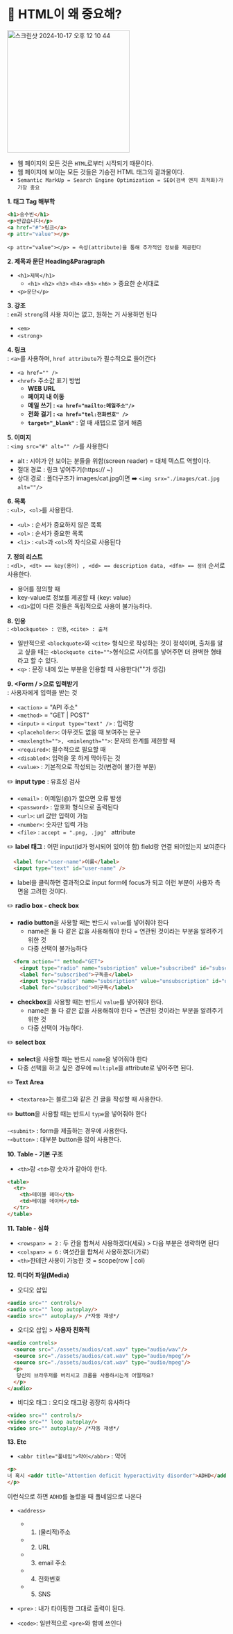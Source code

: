 # 🤔 HTML이 왜 중요해? 

<img width="282" alt="스크린샷 2024-10-17 오후 12 10 44" src="https://github.com/user-attachments/assets/52f5a036-f326-4f25-a810-07ba5a824fc3">

- 웹 페이지의 모든 것은 `HTML`로부터 시작되기 때문이다.
- 웹 페이지에 보이는 모든 것들은 기승전 HTML 태그의 결과물이다.
- `Semantic MarkUp = Search Engine Optimization = SEO(검색 엔지 최적화)가 가장 중요`

**1. 태그 Tag 해부학**
```html
<h1>송수빈</h1>
<p>반갑습니다</p>
<a href="#">링크</a>
<p attr="value"></p>
```
`<p attr="value"></p> = 속성(attribute)을 통해 추가적인 정보를 제공한다`

**2. 제목과 문단 Heading&Paragraph**<br/>
- `<h1>제목</h1>`
  -  `<h1>` `<h2>` `<h3>` `<h4>` `<h5>` `<h6>` > 중요한 순서대로 <br/>
- `<p>문단</p>`

**3. 강조**<br/> : `em`과 `strong`의 사용 차이는 없고, 원하는 거 사용하면 된다 
- `<em>`
- `<strong>`

**4. 링크** <br/> : `<a>`를 사용하며, `href attribute`가 필수적으로 들어간다
- `<a href="" />`
- `<href>` 주소값 표기 방법
  - **WEB URL**
  - **페이지 내 이동**
  - **메일 쓰기 : `<a href="mailto:메일주소"/>`**
  - **전화 걸기 : `<a href="tel:전화번호" />`**
  - **`target="_blank"`** : 열 때 새탭으로 열게 해줌 

**5. 이미지**  <br/> : `<img src="#" alt="" />`를 사용한다

- alt : 시야가 안 보이는 분들을 위함(screen reader) = 대체 텍스트 역할이다.
- 절대 경로 : 링크 넣어주기(https:// ~)
- 상대 경로 : 폴더구조가 images/cat.jpg이면 ➡️ `<img srx="./images/cat.jpg alt=""/>`

**6. 목록** <br/> : `<ul>, <ol>`를 사용한다.
- `<ul>` : 순서가 중요하지 않은 목록
- `<ol>` : 순서가 중요한 목록
- `<li>` :  `<ul>`과 `<ol>`의 자식으로 사용된다

**7. 정의 리스트** <br/> : `<dl>, <dt> == key(용어) , <dd> == description data, <dfn> == 정의` 순서로 사용한다.

- 용어를 정의할 때
- key-value로 정보를 제공할 때 {key: value}
- `<d1>`없이 다른 것들은 독립적으로 사용이 불가능하다.

**8. 인용**  <br/> : `<blockquote> : 인용`, `<cite> : 출처`

- 일반적으로 `<blockquote>`와 `<cite>` 형식으로 작성하는 것이 정석이며, 출처를 알고 싶을 때는 `<blockquote cite="">`형식으로 사이트를 넣어주면 더 완벽한 형태라고 할 수 있다.
- `<q>` : 문장 내에 있는 부분을 인용할 때 사용한다(""가 생김)

**9. <Form / >으로 입력받기** <br/> : 사용자에게 입력을 받는 것 

- `<action>` = "API 주소"
- `<method>` = "GET | POST"
- `<input>` = `<input type="text" />` : 입력창
- `<placeholder>`: 아무것도 없을 때 보여주는 문구
- `<maxlength="">, <minlength="">`: 문자의 한계를 제한할 때
- `<required>`: 필수적으로 필요할 때
- `<disabled>`: 입력을 못 하게 막아두는 것
- `<value>` : 기본적으로 작성되는 것(변경이 불가한 부분) <br />

✏️ **input type** : 유효성 검사 
- `<email>` : 이메일(@)가 없으면 오류 발생
- `<password>` : 암호화 형식으로 출력된다 
- `<url>`: url 값만 입력이 가능
- `<number>`: 숫자만 입력 가능 
- `<file>` : `accept = ".png, .jpg" ` attribute
  
✏️ **label 태그** : 어떤 input(id가 명시되어 있어야 함) field랑 연결 되어있는지 보여준다
```html
  <label for="user-name">이름</label>
  <input type="text" id="user-name" />
```
- label을 클릭하면 결과적으로 input form에 focus가 되고 이런 부분이 사용자 측면을 고려한 것이다.

✏️ **radio box - check box** 

- **radio button**을 사용할 때는 반드시 `value`를 넣어줘야 한다
  - name은 둘 다 같은 값을 사용해줘야 한다 = 연관된 것이라는 부분을 알려주기 위한 것
  - 다중 선택이 불가능하다 
```html
  <form action="" method="GET">
    <input type="radio" name="subsription" value="subscribed" id="subscribed" />
    <label for="subscribed">구독중</label>
    <input type="radio" name="subsription" value="unsubscription" id="unsubscribed" />
    <label for="subscribed">미구독</label>
```
- **checkbox**을 사용할 때는 반드시 `value`를 넣어줘야 한다.
  - name은 둘 다 같은 값을 사용해줘야 한다 = 연관된 것이라는 부분을 알려주기 위한 것
  - 다중 선택이 가능하다.
  
✏️ **select box**

- **select**을 사용할 때는 반드시 `name`을 넣어줘야 한다
- 다중 선택을 하고 싶은 경우에 `multiple`을 attribute로 넣어주면 된다.

✏️ **Text Area**

- `<textarea>`는 블로그와 같은 긴 글을 작성할 때 사용한다.

✏️ **button**을 사용할 때는 반드시 `type`을 넣어줘야 한다

-`<submit>` : form을 제출하는 경우에 사용한다. <br />
-`<button>` : 대부분 button을 많이 사용한다.

**10. Table - 기본 구조** 

- `<th>`랑 `<td>`랑 숫자가 같아야 한다.

```html
<table>
  <tr> 
    <th>테이블 헤더</th> 
    <td>테이블 데이터</td>
  </tr>
</table>
```
**11. Table - 심화** 

- `<rowspan> = 2` : 두 칸을 합쳐서 사용하겠다(세로) > 다음 <tr> 부분은 생략하면 된다 
- `<colspan> = 6` : 여섯칸을 합쳐서 사용하겠다(가로)
- `<th>`한테만 사용이 가능한 것 = scope(row | col)

**12. 미디어 파일(Media)** 

- 오디오 삽입
```html
<audio src="" controls/>
<audio src="" loop autoplay/>
<audio src="" autoplay/> /*자동 재생*/ 
```
  - 오디오 삽입 > **사용자 친화적**
```html
<audio controls>
  <source src="./assets/audios/cat.wav" type="audio/wav"/>
  <source src="./assets/audios/cat.wav" type="audio/mpeg"/>
  <source src="./assets/audios/cat.wav" type="audio/mpeg"/>
  <p>
   당신의 브라우저를 버리시고 크롬을 사용하시는게 어떨까요?
  </p>
</audio>
```
- 비디오 태그 : 오디오 태그랑 굉장히 유사하다
  
```html
<video src="" controls/>
<video src="" loop autoplay/>
<video src="" autoplay/> /*자동 재생*/
```
**13. Etc** 

- `<abbr title="풀네임">약어</abbr>` : 약어
```html
<p>
너 혹시 <addr title="Attention deficit hyperactivity disorder">ADHD</addr>니 ?
</p>
```
이런식으로 하면 `ADHD`를 눌렀을 때 풀네임으로 나온다

- `<address>`
  - 1. (물리적)주소
  - 2. URL
  - 3. email 주소
  - 4. 전화번호
  - 5. SNS
   
- `<pre>` : 내가 타이핑한 그대로 출력이 된다.
- `<code>`: 일반적으로 `<pre>`와 함께 쓰인다 
